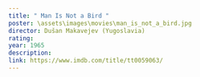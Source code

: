 ```yaml
---
title: " Man Is Not a Bird "
poster: \assets\images\movies\man_is_not_a_bird.jpg
director: Dušan Makavejev (Yugoslavia)
rating:
year: 1965
description:
link: https://www.imdb.com/title/tt0059063/
---
```

